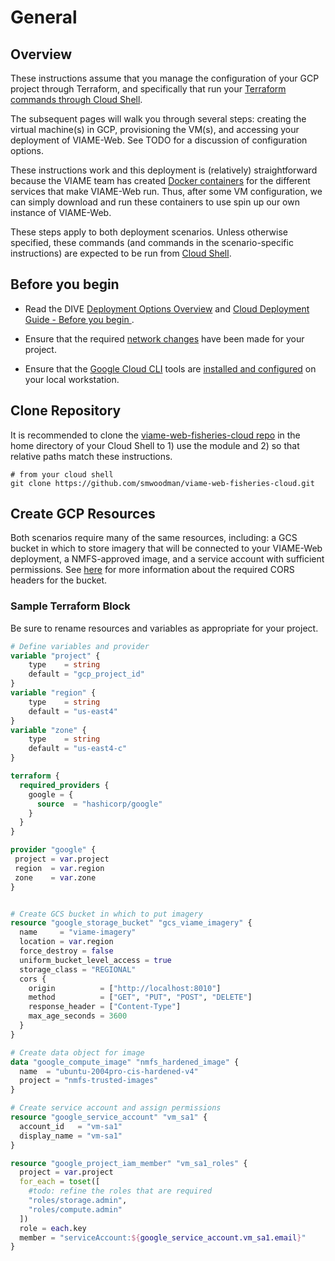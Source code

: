 # General

## Overview

These instructions assume that you manage the configuration of your GCP project through Terraform, and specifically that run your [Terraform commands through Cloud Shell](https://www.hashicorp.com/blog/kickstart-terraform-on-gcp-with-google-cloud-shell).

The subsequent pages will walk you through several steps: creating the virtual machine(s) in GCP, provisioning the VM(s), and accessing your deployment of VIAME-Web. See TODO for a discussion of configuration options.

These instructions work and this deployment is (relatively) straightforward because the VIAME team has created [Docker containers](https://www.docker.com/resources/what-container/) for the different services that make VIAME-Web run. Thus, after some VM configuration, we can simply download and run these containers to use spin up our own instance of VIAME-Web.

These steps apply to both deployment scenarios. Unless otherwise specified, these commands (and commands in the scenario-specific instructions) are expected to be run from [Cloud Shell](https://cloud.google.com/shell).

## Before you begin

* Read the DIVE [Deployment Options Overview](https://kitware.github.io/dive/Deployment-Overview/) and [Cloud Deployment Guide - Before you begin
](https://kitware.github.io/dive/Deployment-Provision/#before-you-begin). 

* Ensure that the required [network changes](network-changes.md) have been made for your project.

* Ensure that the [Google Cloud CLI](https://cloud.google.com/sdk/gcloud) tools are [installed and configured](https://cloud.google.com/sdk/docs/install) on your local workstation.

## Clone Repository

It is recommended to clone the [viame-web-fisheries-cloud repo](https://github.com/smwoodman/viame-web-fisheries-cloud) in the home directory of your Cloud Shell to 1) use the module and 2) so that relative paths match these instructions.

```shell
# from your cloud shell
git clone https://github.com/smwoodman/viame-web-fisheries-cloud.git
```

## Create GCP Resources

Both scenarios require many of the same resources, including: a GCS bucket in which to store imagery that will be connected to your VIAME-Web deployment, a NMFS-approved image, and a service account with sufficient permissions. See  [here](https://kitware.github.io/dive/Deployment-Storage/#setting-up-cors) for more information about the required CORS headers for the bucket. 

### Sample Terraform Block

Be sure to rename resources and variables as appropriate for your project.

```terraform
# Define variables and provider
variable "project" { 
    type    = string
    default = "gcp_project_id"
}
variable "region" {
    type    = string
    default = "us-east4"
}
variable "zone" {
    type    = string
    default = "us-east4-c"
}

terraform {
  required_providers {
    google = {
      source  = "hashicorp/google"
    }
  }
}

provider "google" {
 project = var.project
 region  = var.region
 zone    = var.zone
}


# Create GCS bucket in which to put imagery
resource "google_storage_bucket" "gcs_viame_imagery" {
  name     = "viame-imagery" 
  location = var.region
  force_destroy = false 
  uniform_bucket_level_access = true
  storage_class = "REGIONAL"
  cors {
    origin          = ["http://localhost:8010"]
    method          = ["GET", "PUT", "POST", "DELETE"]
    response_header = ["Content-Type"]
    max_age_seconds = 3600
  }
}

# Create data object for image
data "google_compute_image" "nmfs_hardened_image" {
  name  = "ubuntu-2004pro-cis-hardened-v4"
  project = "nmfs-trusted-images"
}

# Create service account and assign permissions
resource "google_service_account" "vm_sa1" {
  account_id   = "vm-sa1"
  display_name = "vm-sa1"
}

resource "google_project_iam_member" "vm_sa1_roles" {
  project = var.project
  for_each = toset([
  	#todo: refine the roles that are required
    "roles/storage.admin", 
    "roles/compute.admin"
  ])
  role = each.key
  member = "serviceAccount:${google_service_account.vm_sa1.email}"
}
```
